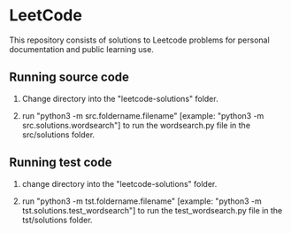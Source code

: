 # LeetCode

This repository consists of solutions to Leetcode problems for personal documentation and public learning use.


## Running source code

1. Change directory into the "leetcode-solutions" folder.

2. run "python3 -m src.foldername.filename"
[example: "python3 -m src.solutions.wordsearch"] to run the wordsearch.py file in the src/solutions folder.

## Running test code

1. change directory into the "leetcode-solutions" folder.

2. run "python3 -m tst.foldername.filename"
[example: "python3 -m tst.solutions.test_wordsearch"] to run the test_wordsearch.py file in the tst/solutions folder.
